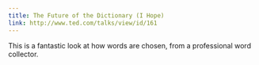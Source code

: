 ```yaml
---
title: The Future of the Dictionary (I Hope)
link: http://www.ted.com/talks/view/id/161
---
```


This is a fantastic look at how words are chosen, from a professional word collector.